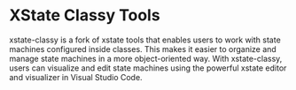 # XState Classy Tools

xstate-classy is a fork of xstate tools that enables users to work with state machines configured inside classes. This makes it easier to organize and manage state machines in a more object-oriented way. With xstate-classy, users can visualize and edit state machines using the powerful xstate editor and visualizer in Visual Studio Code.
